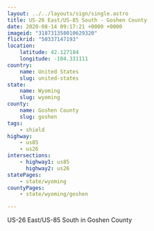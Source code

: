 ```yaml
---
layout: ../../layouts/sign/single.astro
title: US-26 East/US-85 South - Goshen County
date: 2020-08-14 09:17:21 +0000 +0000
imageid: "318731358010629320"
flickrid: "50337147193"
location:
    latitude: 42.127184
    longitude: -104.331111
country:
    name: United States
    slug: united-states
state:
    name: Wyoming
    slug: wyoming
county:
    name: Goshen County
    slug: goshen
tags:
    - shield
highway:
    - us85
    - us26
intersections:
    - highway1: us85
      highway2: us26
statePages:
    - state/wyoming
countyPages:
    - state/wyoming/goshen

---
```

US-26 East/US-85 South in Goshen County